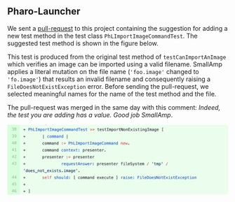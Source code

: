 ## Pharo-Launcher

We sent a [pull-request](https://github.com/pharo-project/pharo-launcher/pull/500) to this project containing the suggestion  for adding a new test method in the test class `PhLImportImageCommandTest`.
The suggested test method is shown in the figure below. 

This test is produced from the original test method of `testCanImportAnImage` which verifies an image can be imported using a valid filename.
SmallAmp applies a literal mutation on the file name (`'foo.image'` changed to `'fo.image'`) that results an invalid filename and consequently raising a `FileDoesNotExistException` error. 
Before sending the pull-request, we selected meaningful names for the name of the test method and the file.

The pull-request was merged in the same day with this comment: *Indeed, the test you are adding has a value. Good job SmallAmp*.

![A new test method suggestion sent in a pull-request to the project Pharo-Launcher](figures/pr-pharolauncher.png)
